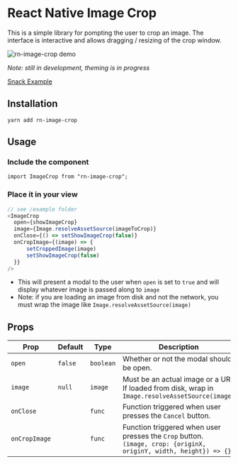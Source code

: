 

# React Native Image Crop

This is a simple library for pompting the user to crop an image. The interface is interactive and allows dragging / resizing of the crop window.

![rn-image-crop demo](https://github.com/iKrushYou/rn-image-crop/blob/master/docs/demo.gif?raw=true)

*Note: still in development, theming is in progress*

[Snack Example](https://snack.expo.io/RzkUYII3K)

## Installation

```
yarn add rn-image-crop
```

## Usage

### Include the component

```
import ImageCrop from "rn-image-crop";
```

### Place it in your view

```javascript
// see /example folder
<ImageCrop  
  open={showImageCrop}  
  image={Image.resolveAssetSource(imageToCrop)}  
  onClose={() => setShowImageCrop(false)}  
  onCropImage={(image) => {  
      setCroppedImage(image)  
      setShowImageCrop(false)  
  }}  
/>
```
- This will present a modal to the user when `open` is set to `true` and will display whatever image is passed along to `image`
- Note: if you are loading an image from disk and not the network, you must wrap the image like `Image.resolveAssetSource(image)`


## Props

| Prop        | Default | Type                         | Description                                                                                                                                     |
| ----------- | --------- | ---------------------------- | ----------------------------------------------------------------------------------------------------------------------------------------------- |
| `open`   | `false`     | `boolean `                     | Whether or not the modal should be open.                                                                                                                  |
| `image` | `null`     | `image` | Must be an actual image or a URI. If loaded from disk, wrap in `Image.resolveAssetSource(image)` |                                                                                      
| `onClose` |      | `func` | Function triggered when user presses the `Cancel` button. |   
| `onCropImage` |      | `func` | Function triggered when user presses the `Crop` button.<br/>`(image, crop: {originX, originY, width, height}) => {}` |   
